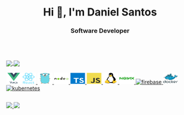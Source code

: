 <h1 align="center">Hi 👋, I'm Daniel Santos</h1>
<h3 align="center">Software Developer</h3>
</br>
</br>
</br>
<a align="right" dir="auto" href="https://github.com/anuraghazra/github-readme-stats">
  <img height="180em" align="center" src="https://github-readme-stats.vercel.app/api/top-langs/?username=daniielsantos&layout=compact&theme=dark&hide=scss,html,css,swift" />
  <img height="180em" align="center" src="https://github-readme-stats.vercel.app/api?username=daniielsantos&show_icons=true&theme=dark" />
</a>
</br>
</br>
<a align="left" href="https://github.com/daniielsantos">
<img align="left" src="https://raw.githubusercontent.com/devicons/devicon/master/icons/vuejs/vuejs-original-wordmark.svg" alt="vuejs" width="40" height="30"/> <img src="https://raw.githubusercontent.com/devicons/devicon/master/icons/react/react-original-wordmark.svg" alt="react" width="40" height="30"/> <a href="https://golang.org" target="_blank" rel="noreferrer"> <img src="https://raw.githubusercontent.com/devicons/devicon/master/icons/go/go-original.svg" alt="go" width="40" height="30"/> <img src="https://raw.githubusercontent.com/devicons/devicon/master/icons/nodejs/nodejs-original-wordmark.svg" alt="nodejs" width="40" height="30"/> <img src="https://raw.githubusercontent.com/devicons/devicon/master/icons/typescript/typescript-original.svg" alt="typescript" width="40" height="30"/> <img src="https://raw.githubusercontent.com/devicons/devicon/master/icons/javascript/javascript-original.svg" alt="javascript" width="40" height="30"/> <img src="https://raw.githubusercontent.com/devicons/devicon/master/icons/linux/linux-original.svg" alt="linux" width="40" height="30"/> <img src="https://raw.githubusercontent.com/devicons/devicon/master/icons/nginx/nginx-original.svg" alt="nginx" width="40" height="30"/> <img src="https://www.vectorlogo.zone/logos/firebase/firebase-icon.svg" alt="firebase" width="40" height="30"/> <img src="https://raw.githubusercontent.com/devicons/devicon/master/icons/docker/docker-original-wordmark.svg" alt="docker" width="40" height="30"/> <img src="https://www.vectorlogo.zone/logos/kubernetes/kubernetes-icon.svg" alt="kubernetes" width="40" height="30"/>
</a>
<h2 dir="auto"></h2>
<a href="mailto:daniielsantos@gmail.com"><img src="https://camo.githubusercontent.com/927d6b3961fa048ff7303daf291cb5869dfa25018997cf8c1373c2f6a85b1458/68747470733a2f2f696d672e736869656c64732e696f2f62616467652f2d476d61696c2d2532333333333f7374796c653d666f722d7468652d6261646765266c6f676f3d676d61696c266c6f676f436f6c6f723d7768697465" data-canonical-src="https://img.shields.io/badge/-Gmail-%23333?style=for-the-badge&amp;logo=gmail&amp;logoColor=white" style="max-width: 100%;">
</a> 
<a href="https://www.linkedin.com/in/daniels95" rel="nofollow"><img src="https://camo.githubusercontent.com/c00f87aeebbec37f3ee0857cc4c20b21fefde8a96caf4744383ebfe44a47fe3f/68747470733a2f2f696d672e736869656c64732e696f2f62616467652f2d4c696e6b6564496e2d2532333030373742353f7374796c653d666f722d7468652d6261646765266c6f676f3d6c696e6b6564696e266c6f676f436f6c6f723d7768697465" data-canonical-src="https://img.shields.io/badge/-LinkedIn-%230077B5?style=for-the-badge&amp;logo=linkedin&amp;logoColor=white" style="max-width: 100%;">
</a>


